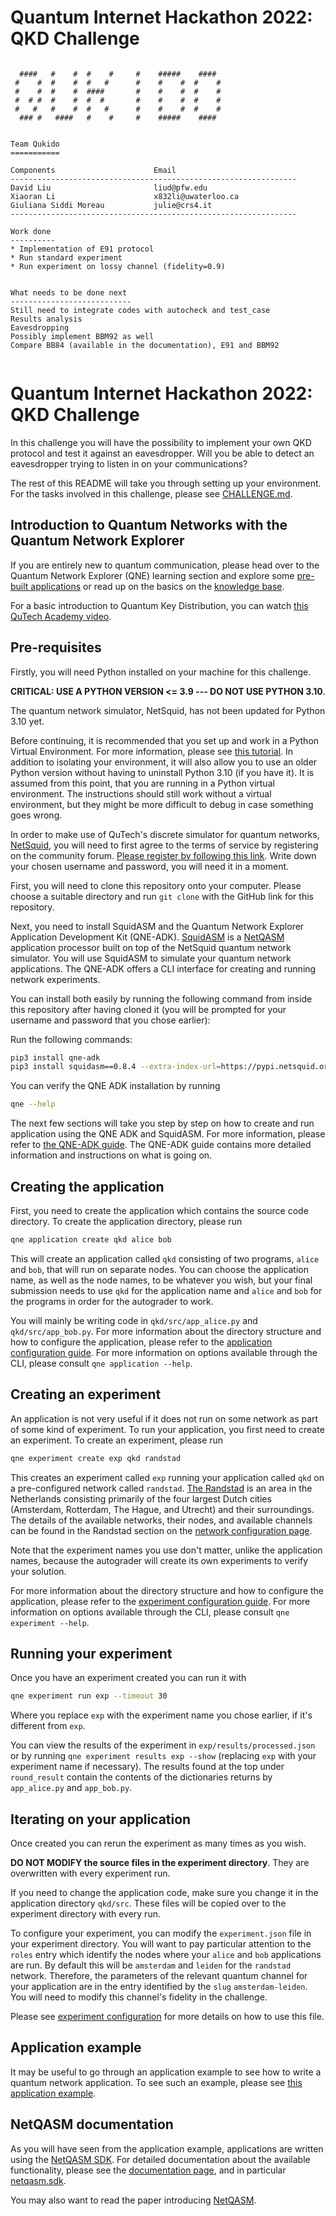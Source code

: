 
# Quantum Internet Hackathon 2022: QKD Challenge
```

  ####   #    #  #    #     #    #####    ####
 #    #  #    #  #   #      #    #    #  #    #
 #    #  #    #  ####       #    #    #  #    #
 #  # #  #    #  #  #       #    #    #  #    #
 #   #   #    #  #   #      #    #    #  #    #
  ### #   ####   #    #     #    #####    ####


Team Qukido
===========

Components                      Email
----------------------------------------------------------------
David Liu                       liud@pfw.edu 
Xiaoran Li                      x832li@uwaterloo.ca 
Giuliana Siddi Moreau           julie@crs4.it  
----------------------------------------------------------------

Work done
----------
* Implementation of E91 protocol
* Run standard experiment
* Run experiment on lossy channel (fidelity=0.9)


What needs to be done next
---------------------------
Still need to integrate codes with autocheck and test_case
Results analysis
Eavesdropping
Possibly implement BBM92 as well
Compare BB84 (available in the documentation), E91 and BBM92 


```

# Quantum Internet Hackathon 2022: QKD Challenge

In this challenge you will have the possibility to implement your own QKD
protocol and test it against an eavesdropper. Will you be able to detect an
eavesdropper trying to listen in on your communications?

The rest of this README will take you through setting up your environment. For
the tasks involved in this challenge, please see [CHALLENGE.md](CHALLENGE.md).

## Introduction to Quantum Networks with the Quantum Network Explorer

If you are entirely new to quantum communication, please head over to the
Quantum Network Explorer (QNE) learning section and explore some [pre-built
applications](https://www.quantum-network.com/applications/) or read up on the
basics on the [knowledge base](https://www.quantum-network.com/knowledge-base/).

For a basic introduction to Quantum Key Distribution, you can watch [this QuTech
Academy video](https://www.youtube.com/watch?v=lVXJgn3fDkg).

## Pre-requisites

Firstly, you will need Python installed on your machine for this challenge.

**CRITICAL: USE A PYTHON VERSION <= 3.9 --- DO NOT USE PYTHON 3.10**.

The quantum network simulator, NetSquid, has not been updated for Python 3.10
yet.

Before continuing, it is recommended that you set up and work in a Python
Virtual Environment. For more information, please see [this
tutorial](https://docs.python.org/3/tutorial/venv.html). In addition to
isolating your environment, it will also allow you to use an older Python
version without having to uninstall Python 3.10 (if you have it). It is assumed
from this point, that you are running in a Python virtual environment. The
instructions should still work without a virtual environment, but they might be
more difficult to debug in case something goes wrong.

In order to make use of QuTech's discrete simulator for quantum networks,
[NetSquid](https://netsquid.org/), you will need to first agree to the terms of
service by registering on the community forum. [Please register by following
this link](https://forum.netsquid.org/ucp.php?mode=register). Write down your
chosen username and password, you will need it in a moment.

First, you will need to clone this repository onto your computer. Please choose
a suitable directory and run `git clone` with the GitHub link for this
repository.

Next, you need to install SquidASM and the Quantum Network Explorer Application
Development Kit (QNE-ADK). [SquidASM](https://github.com/QuTech-Delft/squidasm)
is a [NetQASM](https://github.com/QuTech-Delft/netqasm) application processor
built on top of the NetSquid quantum network simulator. You will use SquidASM to
simulate your quantum network applications. The QNE-ADK offers a CLI interface
for creating and running network experiments.

You can install both easily by running the following command from inside this
repository after having cloned it (you will be prompted for your username and
password that you chose earlier):

Run the following commands:

```sh
pip3 install qne-adk
pip3 install squidasm==0.8.4 --extra-index-url=https://pypi.netsquid.org
```

You can verify the QNE ADK installation by running

``` sh
qne --help
```

The next few sections will take you step by step on how to create and run
application using the QNE ADK and SquidASM. For more information, please refer
to [the QNE-ADK guide](https://www.quantum-network.com/knowledge-base/qne-quantum-application-development-kit-adk/). The QNE-ADK guide contains more detailed information and instructions on what is
going on.

## Creating the application

First, you need to create the application which contains the source code
directory. To create the application directory, please run

``` sh
qne application create qkd alice bob
```

This will create an application called `qkd` consisting of two programs, `alice`
and `bob`, that will run on separate nodes. You can choose the application name,
as well as the node names, to be whatever you wish, but your final submission
needs to use `qkd` for the application name and `alice` and `bob` for the
programs in order for the autograder to work.

You will mainly be writing code in `qkd/src/app_alice.py` and
`qkd/src/app_bob.py`. For more information about the directory structure and how
to configure the application, please refer to the [application configuration
guide](https://www.quantum-network.com/knowledge-base/application-configuration/).
For more information on options available through the CLI, please consult `qne
application --help`.

## Creating an experiment

An application is not very useful if it does not run on some network as part of
some kind of experiment. To run your application, you first need to create an
experiment. To create an experiment, please run

``` sh
qne experiment create exp qkd randstad
```

This creates an experiment called `exp` running your application called `qkd` on
a pre-configured network called `randstad`. [The
Randstad](https://en.wikipedia.org/wiki/Randstad) is an area in the Netherlands
consisting primarily of the four largest Dutch cities (Amsterdam, Rotterdam, The
Hague, and Utrecht) and their surroundings. The details of the available
networks, their nodes, and available channels can be found in the Randstad
section on the [network configuration
page](https://www.quantum-network.com/knowledge-base/network-information/).

Note that the experiment names you use don't matter, unlike the application
names, because the autograder will create its own experiments to verify your
solution.

For more information about the directory structure and how to configure the
application, please refer to the [experiment configuration
guide](https://www.quantum-network.com/knowledge-base/experiment-configuration/).
For more information on options available through the CLI, please consult `qne
experiment --help`.

## Running your experiment

Once you have an experiment created you can run it with

``` sh
qne experiment run exp --timeout 30
```

Where you replace `exp` with the experiment name you chose earlier, if it's
different from `exp`.

You can view the results of the experiment in `exp/results/processed.json` or by
running `qne experiment results exp --show` (replacing `exp` with your
experiment name if necessary). The results found at the top under `round_result`
contain the contents of the dictionaries returns by `app_alice.py` and
`app_bob.py`.

## Iterating on your application

Once created you can rerun the experiment as many times as you wish.

**DO NOT MODIFY the source files in the experiment directory**. They are
overwritten with every experiment run.

If you need to change the application code, make sure you change it in the
application directory `qkd/src`. These files will be copied over to the
experiment directory with every run.

To configure your experiment, you can modify the `experiment.json` file in your
experiment directory. You will want to pay particular attention to the `roles`
entry which identify the nodes where your `alice` and `bob` applications are
run. By default this will be `amsterdam` and `leiden` for the `randstad`
network. Therefore, the parameters of the relevant quantum channel for your
application are in the entry identified by the `slug` `amsterdam-leiden`. You
will need to modify this channel's fidelity in the challenge.

Please see [experiment
configuration](https://www.quantum-network.com/knowledge-base/experiment-configure/)
for more details on how to use this file.

## Application example

It may be useful to go through an application example to see how to write a
quantum network application. To see such an example, please see [this
application
example](https://www.quantum-network.com/knowledge-base/application-example/).

## NetQASM documentation

As you will have seen from the application example, applications are written
using the [NetQASM SDK](https://github.com/QuTech-Delft/netqasm). For detailed
documentation about the available functionality, please see the [documentation
page](https://netqasm.readthedocs.io/en/latest/), and in particular
[netqasm.sdk](https://netqasm.readthedocs.io/en/latest/netqasm.sdk.html).

You may also want to read the paper introducing
[NetQASM](https://arxiv.org/abs/2111.09823).
